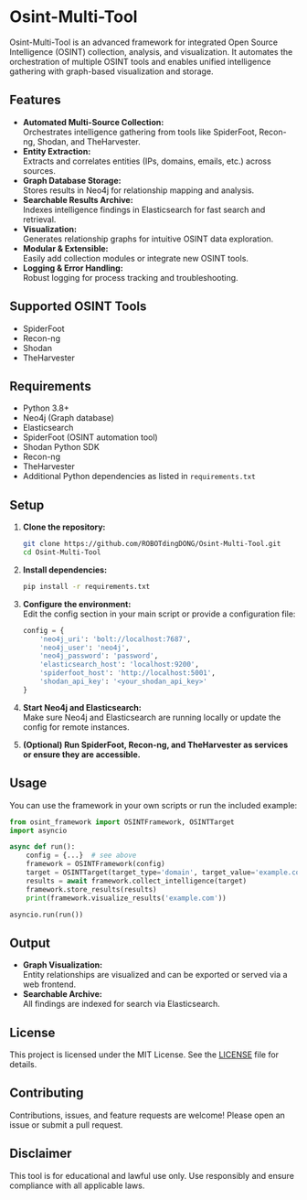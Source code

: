 # Osint-Multi-Tool

Osint-Multi-Tool is an advanced framework for integrated Open Source Intelligence (OSINT) collection, analysis, and visualization. It automates the orchestration of multiple OSINT tools and enables unified intelligence gathering with graph-based visualization and storage.

## Features

- **Automated Multi-Source Collection:**  
  Orchestrates intelligence gathering from tools like SpiderFoot, Recon-ng, Shodan, and TheHarvester.
- **Entity Extraction:**  
  Extracts and correlates entities (IPs, domains, emails, etc.) across sources.
- **Graph Database Storage:**  
  Stores results in Neo4j for relationship mapping and analysis.
- **Searchable Results Archive:**  
  Indexes intelligence findings in Elasticsearch for fast search and retrieval.
- **Visualization:**  
  Generates relationship graphs for intuitive OSINT data exploration.
- **Modular & Extensible:**  
  Easily add collection modules or integrate new OSINT tools.
- **Logging & Error Handling:**  
  Robust logging for process tracking and troubleshooting.

## Supported OSINT Tools

- SpiderFoot
- Recon-ng
- Shodan
- TheHarvester

## Requirements

- Python 3.8+
- Neo4j (Graph database)
- Elasticsearch
- SpiderFoot (OSINT automation tool)
- Shodan Python SDK
- Recon-ng
- TheHarvester
- Additional Python dependencies as listed in `requirements.txt`

## Setup

1. **Clone the repository:**
   ```bash
   git clone https://github.com/ROBOTdingDONG/Osint-Multi-Tool.git
   cd Osint-Multi-Tool

2. **Install dependencies:**
   ```bash
   pip install -r requirements.txt
   ```

3. **Configure the environment:**  
   Edit the config section in your main script or provide a configuration file:
   ```python
   config = {
       'neo4j_uri': 'bolt://localhost:7687',
       'neo4j_user': 'neo4j',
       'neo4j_password': 'password',
       'elasticsearch_host': 'localhost:9200',
       'spiderfoot_host': 'http://localhost:5001',
       'shodan_api_key': '<your_shodan_api_key>'
   }
   ```

4. **Start Neo4j and Elasticsearch:**  
   Make sure Neo4j and Elasticsearch are running locally or update the config for remote instances.

5. **(Optional) Run SpiderFoot, Recon-ng, and TheHarvester as services or ensure they are accessible.**

## Usage

You can use the framework in your own scripts or run the included example:

```python
from osint_framework import OSINTFramework, OSINTTarget
import asyncio

async def run():
    config = {...}  # see above
    framework = OSINTFramework(config)
    target = OSINTTarget(target_type='domain', target_value='example.com', collection_modules=['spiderfoot', 'shodan', 'harvester'])
    results = await framework.collect_intelligence(target)
    framework.store_results(results)
    print(framework.visualize_results('example.com'))

asyncio.run(run())
```

## Output

- **Graph Visualization:**  
  Entity relationships are visualized and can be exported or served via a web frontend.
- **Searchable Archive:**  
  All findings are indexed for search via Elasticsearch.

## License

This project is licensed under the MIT License. See the [LICENSE](LICENSE) file for details.

## Contributing

Contributions, issues, and feature requests are welcome! Please open an issue or submit a pull request.

## Disclaimer

This tool is for educational and lawful use only. Use responsibly and ensure compliance with all applicable laws.
```
